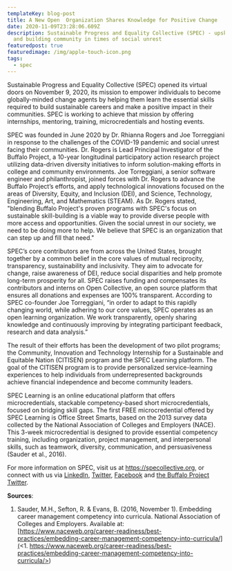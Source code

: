 ```yaml
---
templateKey: blog-post
title: A New Open  Organization Shares Knowledge for Positive Change
date: 2020-11-09T23:28:06.609Z
description: Sustainable Progress and Equality Collective (SPEC) - upskilling
  and building community in times of social unrest
featuredpost: true
featuredimage: /img/apple-touch-icon.png
tags:
  - spec
---
```

Sustainable Progress and Equality Collective (SPEC) opened its virtual doors on November 9, 2020, its mission to empower individuals to become globally-minded change agents by helping them learn the essential skills required to build sustainable careers and make a positive impact in their communities. SPEC is working to achieve that mission by offering internships, mentoring, training, microcredentials and hosting events.

SPEC was founded in June 2020 by Dr. Rhianna Rogers and Joe Torreggiani in response to the challenges of the COVID-19 pandemic and social unrest facing their communities. Dr. Rogers is Lead Principal Investigator of the Buffalo Project, a 10-year longitudinal participatory action research project utilizing data-driven diversity initiatives to inform solution-making efforts in college and community environments. Joe Torreggiani, a senior software engineer and philanthropist, joined forces with Dr. Rogers to advance the Buffalo Project’s efforts, and apply technological innovations focused on the areas of Diversity, Equity, and Inclusion (DEI), and Science, Technology, Engineering, Art, and Mathematics (STEAM). As Dr. Rogers stated, "blending Buffalo Project's proven programs with SPEC's focus on sustainable skill-building is a viable way to provide diverse people with more access and opportunities. Given the social unrest in our society, we need to be doing more to help. We believe that SPEC is an organization that can step up and fill that need."

SPEC’s core contributors are from across the United States, brought together by a common belief in the core values of mutual reciprocity, transparency, sustainability and inclusivity. They aim to advocate for change, raise awareness of DEI, reduce social disparities and help promote long-term prosperity for all. SPEC raises funding and compensates its contributors and interns on Open Collective, an open source platform that ensures all donations and expenses are 100% transparent. According to SPEC co-founder Joe Torreggiani, “in order to adapt to this rapidly changing world, while adhering to our core values, SPEC operates as an open learning organization. We work transparently, openly sharing knowledge and continuously improving by integrating participant feedback, research and data analysis.” 

The result of their efforts has been the development of two pilot programs; the Community, Innovation and Technology Internship for a Sustainable and Equitable Nation (CITISEN) program and the SPEC Learning platform. The goal of the CITISEN program is to provide personalized service-learning experiences to help individuals from underrepresented backgrounds achieve financial independence and become community leaders.

SPEC Learning is an online educational platform that offers microcredentials, stackable competency-based short microcredentials, focused on bridging skill gaps. The first FREE microcredential offered by SPEC Learning is Office Street Smarts, based on the 2013 survey data collected by the National Association of Colleges and Employers (NACE). This 3-week microcredential is designed to provide essential competency training, including organization, project management, and interpersonal skills, such as teamwork, diversity, communication, and persuasiveness (Sauder et al., 2016).

For more information on SPEC, visit us at <https://specollective.org>, or connect with us via [LinkedIn](https://www.linkedin.com/company/specollective), [Twitter](https://twitter.com/specollective), [Facebook](https://www.facebook.com/specollective) and [the Buffalo Project Twitter](https://twitter.com/project_buffalo).

**Sources**:

1. Sauder, M.H., Sefton, R. & Evans, B. (2016, November 1). Embedding career management competency into curricula. National Association of Colleges and Employers. Available at: [https://www.naceweb.org/career-readiness/best-practices/embedding-career-management-competency-into-curricula/](<1. https://www.naceweb.org/career-readiness/best-practices/embedding-career-management-competency-into-curricula/>)